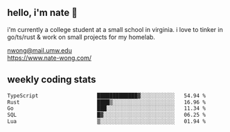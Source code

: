 ## hello, i'm nate 👋
i'm currently a college student at a small school in virginia. i love to tinker in go/ts/rust & work on small projects for my homelab.

nwong@mail.umw.edu <br/>
https://www.nate-wong.com/

## weekly coding stats
<!--START_SECTION:waka-->

```txt
TypeScript                   █████████████▓░░░░░░░░░░░   54.94 %
Rust                         ████▒░░░░░░░░░░░░░░░░░░░░   16.96 %
Go                           ███░░░░░░░░░░░░░░░░░░░░░░   11.34 %
SQL                          █▓░░░░░░░░░░░░░░░░░░░░░░░   06.25 %
Lua                          ▒░░░░░░░░░░░░░░░░░░░░░░░░   01.94 %
```

<!--END_SECTION:waka-->
